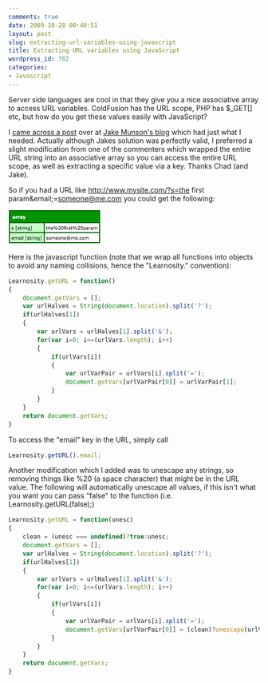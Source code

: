 ```yaml
---
comments: true
date: 2009-10-28 00:40:51
layout: post
slug: extracting-url-variables-using-javascript
title: Extracting URL variables using JavaScript
wordpress_id: 762
categories:
- Javascript
---
```


Server side languages are cool in that they give you a nice associative array to access URL variables. ColdFusion has the URL scope, PHP has $_GET[] etc, but how do you get these values easily with JavaScript?

I [came across a post](http://techfeed.net/blog/index.cfm/2007/2/6/JavaScript-URL-variables) over at [Jake Munson's blog](http://techfeed.net/blog/) which had just what I needed. Actually although Jakes solution was perfectly valid, I preferred a slight modification from one of the commenters which wrapped the entire URL string into an associative array so you can access the entire URL scope, as well as extracting a specific value via a key. Thanks Chad (and Jake).

So if you had a URL like http://www.mysite.com/?s=the first param&email;=someone@me.com you could get the following:

![jsdump](/images/uploads/2009/10/jsdump.gif)

Here is the javascript function (note that we wrap all functions into objects to avoid any naming collisions, hence the "Learnosity." convention):

``` javascript
Learnosity.getURL = function()
{
	document.getVars = [];
	var urlHalves = String(document.location).split('?');
	if(urlHalves[1])
	{
		var urlVars = urlHalves[1].split('&');
		for(var i=0; i<=(urlVars.length); i++)
		{
			if(urlVars[i])
			{
				var urlVarPair = urlVars[i].split('=');
				document.getVars[urlVarPair[0]] = urlVarPair[1];
			}
		}
	}
	return document.getVars;
}
```

To access the "email" key in the URL, simply call

``` javascript
Learnosity.getURL().email;
```

Another modification which I added was to unescape any strings, so removing things like %20 (a space character) that might be in the URL value. The following will automatically unescape all values, if this isn't what you want you can pass "false" to the function (i.e. Learnosity.getURL(false);)

``` javascript
Learnosity.getURL = function(unesc)
{
	clean = (unesc === undefined)?true:unesc;
	document.getVars = [];
	var urlHalves = String(document.location).split('?');
	if(urlHalves[1])
	{
		var urlVars = urlHalves[1].split('&');
		for(var i=0; i<=(urlVars.length); i++)
		{
			if(urlVars[i])
			{
				var urlVarPair = urlVars[i].split('=');
				document.getVars[urlVarPair[0]] = (clean)?unescape(urlVarPair[1]):urlVarPair[1];
			}
		}
	}
	return document.getVars;
}
```
